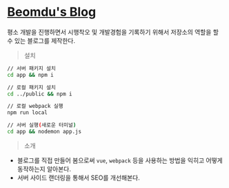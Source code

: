 [Beomdu's Blog](https://dlqjaen.github.io/#/)
=============================
평소 개발을 진행하면서 시행착오 및 개발경험을 기록하기 위해서 저장소의 역할을 할 수 있는 블로그를 제작한다.

> 설치
``` bash
// 서버 패키지 설치
cd app && npm i

// 로컬 패키지 설치
cd ../public && npm i

// 로컬 webpack 실행
npm run local

// 서버 실행(새로운 터미널)
cd app && nodemon app.js
```
> 소개
- 블로그를 직접 만들어 봄으로써 `vue`, `webpack` 등을 사용하는 방법을 익히고 어떻게 동작하는지 알아본다.
- 서버 사이드 랜더링을 통해서 SEO를 개선해본다.